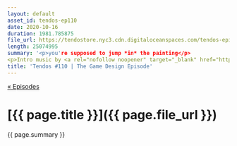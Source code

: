 ```yaml
---
layout: default
asset_id: tendos-ep110
date: 2020-10-16
duration: 1981.785875
file_url: https://tendostore.nyc3.cdn.digitaloceanspaces.com/tendos-episode110.mp3
length: 25074995
summary: '<p>you're supposed to jump *in* the painting</p>
<p>Intro music by <a rel="nofollow noopener" target="_blank" href="https://twitter.com/Mike_Dantuono">DJ mikeymike</a>!</p>'
title: 'Tendos #110 | The Game Design Episode'
---
```

[« Episodes](/tendos/episodes)

# [{{ page.title }}]({{ page.file_url }})
{{ page.summary }}
